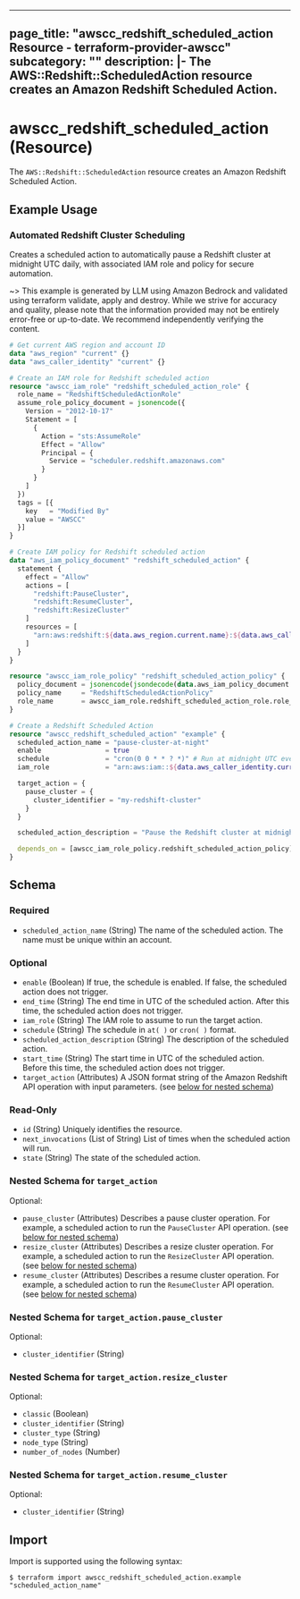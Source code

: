 
---
page_title: "awscc_redshift_scheduled_action Resource - terraform-provider-awscc"
subcategory: ""
description: |-
  The AWS::Redshift::ScheduledAction resource creates an Amazon Redshift Scheduled Action.
---

# awscc_redshift_scheduled_action (Resource)

The `AWS::Redshift::ScheduledAction` resource creates an Amazon Redshift Scheduled Action.

## Example Usage

### Automated Redshift Cluster Scheduling

Creates a scheduled action to automatically pause a Redshift cluster at midnight UTC daily, with associated IAM role and policy for secure automation.

~> This example is generated by LLM using Amazon Bedrock and validated using terraform validate, apply and destroy. While we strive for accuracy and quality, please note that the information provided may not be entirely error-free or up-to-date. We recommend independently verifying the content.

```terraform
# Get current AWS region and account ID
data "aws_region" "current" {}
data "aws_caller_identity" "current" {}

# Create an IAM role for Redshift scheduled action
resource "awscc_iam_role" "redshift_scheduled_action_role" {
  role_name = "RedshiftScheduledActionRole"
  assume_role_policy_document = jsonencode({
    Version = "2012-10-17"
    Statement = [
      {
        Action = "sts:AssumeRole"
        Effect = "Allow"
        Principal = {
          Service = "scheduler.redshift.amazonaws.com"
        }
      }
    ]
  })
  tags = [{
    key   = "Modified By"
    value = "AWSCC"
  }]
}

# Create IAM policy for Redshift scheduled action
data "aws_iam_policy_document" "redshift_scheduled_action" {
  statement {
    effect = "Allow"
    actions = [
      "redshift:PauseCluster",
      "redshift:ResumeCluster",
      "redshift:ResizeCluster"
    ]
    resources = [
      "arn:aws:redshift:${data.aws_region.current.name}:${data.aws_caller_identity.current.account_id}:cluster:*"
    ]
  }
}

resource "awscc_iam_role_policy" "redshift_scheduled_action_policy" {
  policy_document = jsonencode(jsondecode(data.aws_iam_policy_document.redshift_scheduled_action.json))
  policy_name     = "RedshiftScheduledActionPolicy"
  role_name       = awscc_iam_role.redshift_scheduled_action_role.role_name
}

# Create a Redshift Scheduled Action
resource "awscc_redshift_scheduled_action" "example" {
  scheduled_action_name = "pause-cluster-at-night"
  enable                = true
  schedule              = "cron(0 0 * * ? *)" # Run at midnight UTC every day
  iam_role              = "arn:aws:iam::${data.aws_caller_identity.current.account_id}:role/RedshiftScheduledActionRole"

  target_action = {
    pause_cluster = {
      cluster_identifier = "my-redshift-cluster"
    }
  }

  scheduled_action_description = "Pause the Redshift cluster at midnight UTC"

  depends_on = [awscc_iam_role_policy.redshift_scheduled_action_policy]
}
```

<!-- schema generated by tfplugindocs -->
## Schema

### Required

- `scheduled_action_name` (String) The name of the scheduled action. The name must be unique within an account.

### Optional

- `enable` (Boolean) If true, the schedule is enabled. If false, the scheduled action does not trigger.
- `end_time` (String) The end time in UTC of the scheduled action. After this time, the scheduled action does not trigger.
- `iam_role` (String) The IAM role to assume to run the target action.
- `schedule` (String) The schedule in `at( )` or `cron( )` format.
- `scheduled_action_description` (String) The description of the scheduled action.
- `start_time` (String) The start time in UTC of the scheduled action. Before this time, the scheduled action does not trigger.
- `target_action` (Attributes) A JSON format string of the Amazon Redshift API operation with input parameters. (see [below for nested schema](#nestedatt--target_action))

### Read-Only

- `id` (String) Uniquely identifies the resource.
- `next_invocations` (List of String) List of times when the scheduled action will run.
- `state` (String) The state of the scheduled action.

<a id="nestedatt--target_action"></a>
### Nested Schema for `target_action`

Optional:

- `pause_cluster` (Attributes) Describes a pause cluster operation. For example, a scheduled action to run the `PauseCluster` API operation. (see [below for nested schema](#nestedatt--target_action--pause_cluster))
- `resize_cluster` (Attributes) Describes a resize cluster operation. For example, a scheduled action to run the `ResizeCluster` API operation. (see [below for nested schema](#nestedatt--target_action--resize_cluster))
- `resume_cluster` (Attributes) Describes a resume cluster operation. For example, a scheduled action to run the `ResumeCluster` API operation. (see [below for nested schema](#nestedatt--target_action--resume_cluster))

<a id="nestedatt--target_action--pause_cluster"></a>
### Nested Schema for `target_action.pause_cluster`

Optional:

- `cluster_identifier` (String)


<a id="nestedatt--target_action--resize_cluster"></a>
### Nested Schema for `target_action.resize_cluster`

Optional:

- `classic` (Boolean)
- `cluster_identifier` (String)
- `cluster_type` (String)
- `node_type` (String)
- `number_of_nodes` (Number)


<a id="nestedatt--target_action--resume_cluster"></a>
### Nested Schema for `target_action.resume_cluster`

Optional:

- `cluster_identifier` (String)

## Import

Import is supported using the following syntax:

```shell
$ terraform import awscc_redshift_scheduled_action.example "scheduled_action_name"
```
